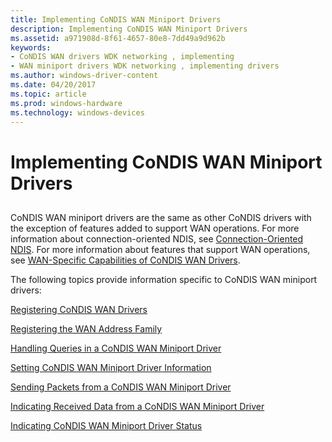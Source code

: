 ```yaml
---
title: Implementing CoNDIS WAN Miniport Drivers
description: Implementing CoNDIS WAN Miniport Drivers
ms.assetid: a971908d-8f61-4657-80e8-7dd49a9d962b
keywords:
- CoNDIS WAN drivers WDK networking , implementing
- WAN miniport drivers WDK networking , implementing drivers
ms.author: windows-driver-content
ms.date: 04/20/2017
ms.topic: article
ms.prod: windows-hardware
ms.technology: windows-devices
---
```


# Implementing CoNDIS WAN Miniport Drivers


## <a href="" id="ddk-implementing-condis-wan-miniport-drivers-ng"></a>


CoNDIS WAN miniport drivers are the same as other CoNDIS drivers with the exception of features added to support WAN operations. For more information about connection-oriented NDIS, see [Connection-Oriented NDIS](connection-oriented-ndis.md). For more information about features that support WAN operations, see [WAN-Specific Capabilities of CoNDIS WAN Drivers](wan-specific-capabilities-of-condis-wan-drivers.md).

The following topics provide information specific to CoNDIS WAN miniport drivers:

[Registering CoNDIS WAN Drivers](registering-condis-wan-drivers.md)

[Registering the WAN Address Family](registering-the-wan-address-family.md)

[Handling Queries in a CoNDIS WAN Miniport Driver](handling-queries-in-a-condis-wan-miniport-driver.md)

[Setting CoNDIS WAN Miniport Driver Information](setting-condis-wan-miniport-driver-information.md)

[Sending Packets from a CoNDIS WAN Miniport Driver](sending-packets-from-a-condis-wan-miniport-driver.md)

[Indicating Received Data from a CoNDIS WAN Miniport Driver](indicating-received-data-from-a-condis-wan-miniport-driver.md)

[Indicating CoNDIS WAN Miniport Driver Status](indicating-condis-wan-miniport-driver-status.md)

 

 





